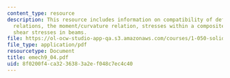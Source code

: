 ```yaml
---
content_type: resource
description: This resource includes information on compatibility of deformation, constitutive
  relations, the moment/curvature relation, stresses within a composite beam, and
  shear stresses in beams.
file: https://ol-ocw-studio-app-qa.s3.amazonaws.com/courses/1-050-solid-mechanics-fall-2004/8f0200f4ca3236383a2ef048c7ec4c40_emech9_04.pdf
file_type: application/pdf
resourcetype: Document
title: emech9_04.pdf
uid: 8f0200f4-ca32-3638-3a2e-f048c7ec4c40
---
```

